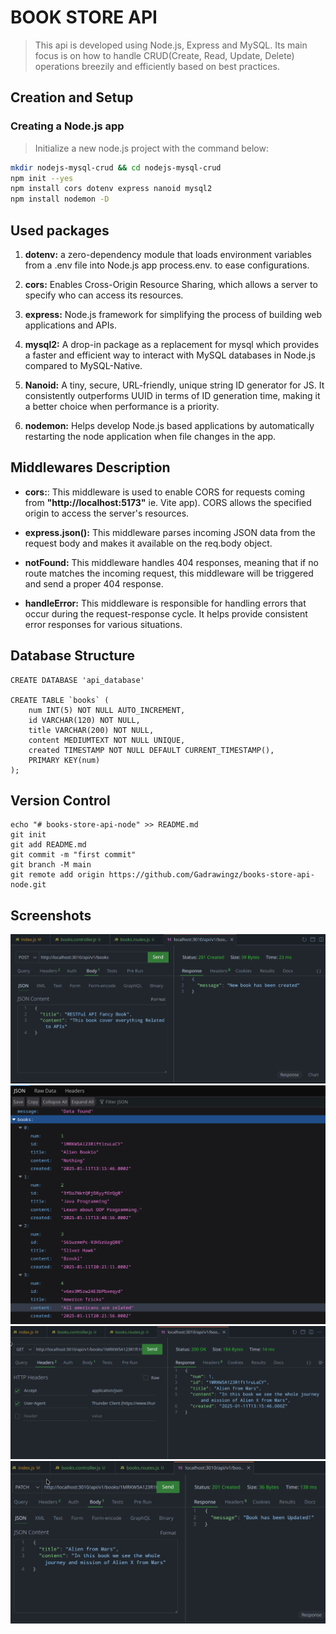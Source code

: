 # BOOK STORE API

> This api is developed using Node.js, Express and MySQL. Its main focus is on how to handle CRUD(Create, Read, Update, Delete) operations breezily and efficiently based on best practices.

## Creation and Setup

### Creating a Node.js app

> Initialize a new node.js project with the command below:

``` bash
mkdir nodejs-mysql-crud && cd nodejs-mysql-crud
npm init --yes
npm install cors dotenv express nanoid mysql2
npm install nodemon -D
```

## Used packages

1. **dotenv:** a zero-dependency module that loads environment variables from a .env file into Node.js app process.env. to ease configurations.

2. **cors:** Enables Cross-Origin Resource Sharing, which allows a server to specify who can access its resources.

3. **express:** Node.js framework for simplifying the process of building web applications and APIs.

4. **mysql2:** A drop-in package as a replacement for mysql which provides a faster and efficient way to interact with MySQL databases in Node.js compared to MySQL-Native.

5. **Nanoid:** A tiny, secure, URL-friendly, unique string ID generator for JS. It consistently outperforms UUID in terms of ID generation time, making it a better choice when performance is a priority.

6. **nodemon:** Helps develop Node.js based applications by automatically restarting the node application when file changes in the app.

## Middlewares Description

- **cors:**: This middleware is used to enable CORS for requests coming from **"http://localhost:5173"**
ie. Vite app). CORS allows the specified origin to access the server's resources.

- **express.json():** This middleware parses incoming JSON data from the request body and makes it available on the req.body object.

- **notFound:** This middleware handles 404 responses, meaning that if no route matches the incoming request, this middleware will be triggered and send a proper 404 response.

- **handleError:** This middleware is responsible for handling errors that occur during the request-response cycle. It helps provide consistent error responses for various situations.

## Database Structure

```mysql
CREATE DATABASE 'api_database'

CREATE TABLE `books` (
    num INT(5) NOT NULL AUTO_INCREMENT,
    id VARCHAR(120) NOT NULL,
    title VARCHAR(200) NOT NULL,
    content MEDIUMTEXT NOT NULL UNIQUE,
    created TIMESTAMP NOT NULL DEFAULT CURRENT_TIMESTAMP(),
    PRIMARY KEY(num)
);
```

## Version Control

```git
echo "# books-store-api-node" >> README.md
git init
git add README.md
git commit -m "first commit"
git branch -M main
git remote add origin https://github.com/Gadrawingz/books-store-api-node.git
```

## Screenshots

![Create a Book](/images/create-book.png "POST")
![Get all Books](/images/get-all-books.png "GET")
![Get single Book](/images/get-single-book.png "GET")
![Update Book](/images/update-book.png "PATCH")
